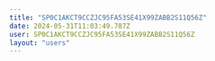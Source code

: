 ```yaml
---
title: "SP0C1AKCT9CCZJC95FA53SE41X99ZABB2S11Q56Z"
date: 2024-05-31T11:03:49.787Z
user: SP0C1AKCT9CCZJC95FA53SE41X99ZABB2S11Q56Z
layout: "users"
---
```

    